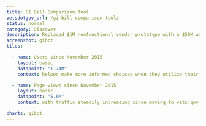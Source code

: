 ```yaml
---
title: GI Bill Comparison Tool
vetsdotgov_url: /gi-bill-comparison-tool/
status: normal
category: Discover
description: Replaced $1M nonfunctional vendor prototype with a $50K working product in 2 weeks
screenshot: gibct
tiles:

  - name: Users since November 2015
    layout: basic
    datapoint: "1.74M"
    context: helped make more informed choices when they utilize their hard-earned GI Bill benefits

  - name: Page views since November 2015
    layout: basic
    datapoint: "5.6M"
    context: with traffic steadily increasing since moving to vets.gov

charts: gibct
---
```

